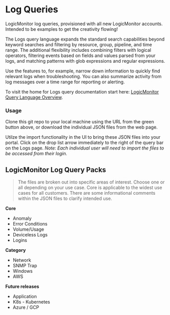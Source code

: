 # Log Queries

LogicMonitor log queries, provisioned with all new LogicMonitor accounts. Intended to be examples to get the creativity flowing! 

The Logs query language expands the standard search capabilities beyond keyword searches and filtering by resource, group, pipeline, and time range. The additional flexibility includes combining filters with logical operators, filtering events based on fields and values parsed from your logs, and matching patterns with glob expressions and regular expressions.

Use the features to, for example, narrow down information to quickly find relevant logs when troubleshooting. You can also summarize activity from log messages over a time range for reporting or alerting.

To visit the home for Logs query documentation start here: [LogicMonitor Query Language Overview](https://www.logicmonitor.com/support/lm-logs-query-language).


### Usage

Clone this git repo to your local machine using the URL from the green button above, or download the individual JSON files from the web page.

Utilze the import functionality in the UI to bring these JSON files into your portal. Click on the drop list arrow immediately to the right of the query bar on the Logs page.  *Note: Each individual user will need to import the files to be accessed from their login.*


## LogicMonitor Log Query Packs 

> The files are broken out into specific areas of interest. Choose one or all depending on your use case. Core is applicable to the widest use cases for all customers. There are some informational comments within the JSON files to clarify intended use.

**Core** 
- Anomaly 
- Error Conditions 
- Volume/Usage 
- Deviceless Logs 
- Logins

**Category**
- Network
- SNMP Trap
- Windows
- AWS

**Future releases**
- Application
- K8s - Kubernetes
- Azure / GCP